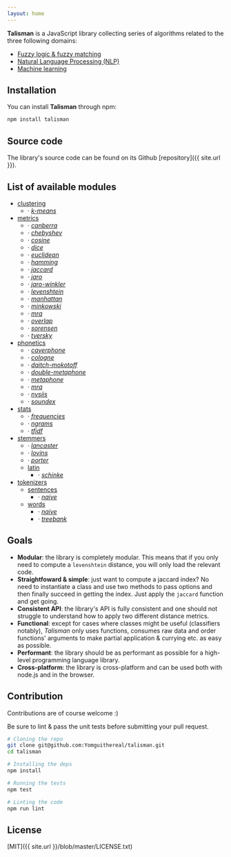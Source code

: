 ```yaml
---
layout: home
---
```


**Talisman** is a JavaScript library collecting series of algorithms related to the three following domains:

* [Fuzzy logic & fuzzy matching](https://en.wikipedia.org/wiki/Approximate_string_matching)
* [Natural Language Processing (NLP)](https://en.wikipedia.org/wiki/Natural_language_processing)
* [Machine learning](https://en.wikipedia.org/wiki/Machine_learning)

## Installation

You can install **Talisman** through npm:

```bash
npm install talisman
```

## Source code

The library's source code can be found on its Github [repository]({{ site.url }}).

## List of available modules

<div class="modules-list">
  <ul>
    <li>
      <a href="{{ site.baseurl }}/clustering">clustering</a>
      <ul>
        <li>&middot; <em><a href="{{ site.baseurl }}/clustering#k-means">k-means</a></em></li>
      </ul>
    </li>
    <li>
      <a href="{{ site.baseurl }}/metrics">metrics</a>
      <ul>
        <li>&middot; <em><a href="{{ site.baseurl }}/metrics#canberra">canberra</a></em></li>
        <li>&middot; <em><a href="{{ site.baseurl }}/metrics#chebyshev">chebyshev</a></em></li>
        <li>&middot; <em><a href="{{ site.baseurl }}/metrics#cosine">cosine</a></em></li>
        <li>&middot; <em><a href="{{ site.baseurl }}/metrics#dice">dice</a></em></li>
        <li>&middot; <em><a href="{{ site.baseurl }}/metrics#euclidean">euclidean</a></em></li>
        <li>&middot; <em><a href="{{ site.baseurl }}/metrics#hamming">hamming</a></em></li>
        <li>&middot; <em><a href="{{ site.baseurl }}/metrics#jaccard">jaccard</a></em></li>
        <li>&middot; <em><a href="{{ site.baseurl }}/metrics#jaro">jaro</a></em></li>
        <li>&middot; <em><a href="{{ site.baseurl }}/metrics#jaro-winkler">jaro-winkler</a></em></li>
        <li>&middot; <em><a href="{{ site.baseurl }}/metrics#levenshtein">levenshtein</a></em></li>
        <li>&middot; <em><a href="{{ site.baseurl }}/metrics#manhattan">manhattan</a></em></li>
        <li>&middot; <em><a href="{{ site.baseurl }}/metrics#minkowski">minkowski</a></em></li>
        <li>&middot; <em><a href="{{ site.baseurl }}/metrics#mra">mra</a></em></li>
        <li>&middot; <em><a href="{{ site.baseurl }}/metrics#overlap">overlap</a></em></li>
        <li>&middot; <em><a href="{{ site.baseurl }}/metrics#sorensen">sorensen</a></em></li>
        <li>&middot; <em><a href="{{ site.baseurl }}/metrics#tversky">tversky</a></em></li>
      </ul>
    </li>
    <li>
      <a href="{{ site.baseurl }}/phonetics">phonetics</a>
      <ul>
        <li>&middot; <em><a href="{{ site.baseurl }}/phonetics#caverphone">caverphone</a></em></li>
        <li>&middot; <em><a href="{{ site.baseurl }}/phonetics#cologne">cologne</a></em></li>
        <li>&middot; <em><a href="{{ site.baseurl }}/phonetics#daitch-mokotoff">daitch-mokotoff</a></em></li>
        <li>&middot; <em><a href="{{ site.baseurl }}/phonetics#double-metaphone">double-metaphone</a></em></li>
        <li>&middot; <em><a href="{{ site.baseurl }}/phonetics#metaphone">metaphone</a></em></li>
        <li>&middot; <em><a href="{{ site.baseurl }}/phonetics#mra">mra</a></em></li>
        <li>&middot; <em><a href="{{ site.baseurl }}/phonetics#nysiis">nysiis</a></em></li>
        <li>&middot; <em><a href="{{ site.baseurl }}/phonetics#soundex">soundex</a></em></li>
      </ul>
    </li>
    <li>
      <a href="{{ site.baseurl }}/stats">stats</a>
      <ul>
        <li>&middot; <em><a href="{{ site.baseurl }}/stats#frequencies">frequencies</a></em></li>
        <li>&middot; <em><a href="{{ site.baseurl }}/stats#ngrams">ngrams</a></em></li>
        <li>&middot; <em><a href="{{ site.baseurl }}/stats#tfidf">tfidf</a></em></li>
      </ul>
    </li>
    <li>
      <a href="{{ site.baseurl }}/stemmers">stemmers</a>
      <ul>
        <li>&middot; <em><a href="{{ site.baseurl }}/stemmers#lancaster">lancaster</a></em></li>
        <li>&middot; <em><a href="{{ site.baseurl }}/stemmers#lovins">lovins</a></em></li>
        <li>&middot; <em><a href="{{ site.baseurl }}/stemmers#porter">porter</a></em></li>
        <li>
          <a href="{{ site.baseurl }}/stemmers/latin">latin</a>
          <ul>
            <li>&middot; <em><a href="{{ site.baseurl }}/stemmers/latin#schinke">schinke</a></em></li>
          </ul>
        </li>
      </ul>
    </li>
    <li>
      <a href="{{ site.baseurl }}/tokenizers">tokenizers</a>
      <ul>
        <li>
          <a href="{{ site.baseurl }}/tokenizers/sentences">sentences</a>
          <ul>
            <li>&middot; <em><a href="{{ site.baseurl }}/tokenizers/sentences#naive">naive</a></em></li>
          </ul>
        </li>
        <li>
          <a href="{{ site.baseurl }}/tokenizers/words">words</a>
          <ul>
            <li>&middot; <em><a href="{{ site.baseurl }}/tokenizers/words#naive">naive</a></em></li>
            <li>&middot; <em><a href="{{ site.baseurl }}/tokenizers/words#treebank">treebank</a></em></li>
          </ul>
        </li>
      </ul>
    </li>
  </ul>
</div>

## Goals

* **Modular**: the library is completely modular. This means that if you only need to compute a `levenshtein` distance, you will only load the relevant code.
* **Straightfoward & simple**: just want to compute a jaccard index? No need to instantiate a class and use two methods to pass options and then finally succeed in getting the index. Just apply the `jaccard` function and get going.
* **Consistent API**: the library's API is fully consistent and one should not struggle to understand how to apply two different distance metrics.
* **Functional**: except for cases where classes might be useful (classifiers notably), *Talisman* only uses functions, consumes raw data and order functions' arguments to make partial application & currying etc. as easy as possible.
* **Performant**: the library should be as performant as possible for a high-level programming language library.
* **Cross-platform**: the library is cross-platform and can be used both with node.js and in the browser.

## Contribution

Contributions are of course welcome :)

Be sure to lint & pass the unit tests before submitting your pull request.

```bash
# Cloning the repo
git clone git@github.com:Yomguithereal/talisman.git
cd talisman

# Installing the deps
npm install

# Running the tests
npm test

# Linting the code
npm run lint
```

## License

[MIT]({{ site.url }}/blob/master/LICENSE.txt)
